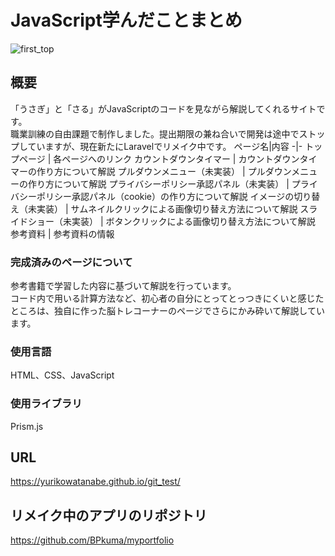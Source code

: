 # JavaScript学んだことまとめ
![first_top](https://github.com/YurikoWatanabe/git_test/assets/133960855/9a13536e-0dfb-4160-b31c-9aa182e3592c)

## 概要  
「うさぎ」と「さる」がJavaScriptのコードを見ながら解説してくれるサイトです。   
職業訓練の自由課題で制作しました。提出期限の兼ね合いで開発は途中でストップしていますが、現在新たにLaravelでリメイク中です。
ページ名|内容
-|-
トップページ | 各ページへのリンク
カウントダウンタイマー | カウントダウンタイマーの作り方について解説
プルダウンメニュー（未実装） | プルダウンメニューの作り方について解説
プライバシーポリシー承認パネル（未実装） | プライバシーポリシー承認パネル（cookie）の作り方について解説
イメージの切り替え（未実装） | サムネイルクリックによる画像切り替え方法について解説
スライドショー（未実装） | ボタンクリックによる画像切り替え方法について解説
参考資料 | 参考資料の情報


### 完成済みのページについて
参考書籍で学習した内容に基づいて解説を行っています。  
コード内で用いる計算方法など、初心者の自分にとってとっつきにくいと感じたところは、独自に作った脳トレコーナーのページでさらにかみ砕いて解説しています。

### 使用言語
HTML、CSS、JavaScript

### 使用ライブラリ
Prism.js

## URL  
https://yurikowatanabe.github.io/git_test/



## リメイク中のアプリのリポジトリ
https://github.com/BPkuma/myportfolio







